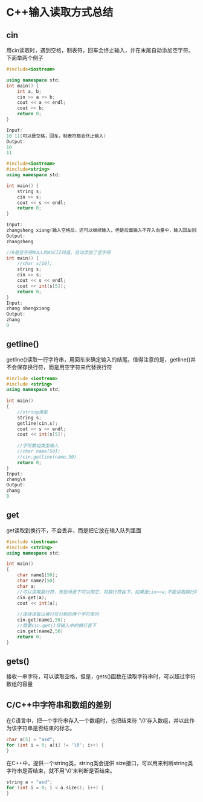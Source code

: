 # C++输入读取方式总结

## cin

用cin读取时，遇到空格，制表符，回车会终止输入，并在末尾自动添加空字符。下面举两个例子

```C++
#include<iostream>

using namespace std;
int main() {
	int a, b;
	cin >> a >> b;
	cout << a << endl;
	cout << b;
	return 0;
}

Input: 
10 11(可以是空格，回车，制表符都会终止输入)
Output: 
10
11
```

```C++
#include<iostream>
#include<string>
using namespace std;

int main() {
	string s;
    cin >> s;
    cout << s << endl;
    return 0;
}

Input:
zhangsheng xiang(输入空格后，还可以继续输入，但是后面输入不存入向量中，输入回车则直接中断输入)
Output:
zhangsheng

```

```c++
//0是空字符NULL的ASCII码值，自动添加了空字符
int main() {
    //char s[10];
    string s;
    cin >> s;
    cout << s << endl;
    cout << int(s[5]);
    return 0;
}
Input:
zhang shengxiang
Output:
zhang
0
```

## getline()

getline()读取一行字符串，用回车来确定输入的结尾。值得注意的是，getline()并不会保存换行符，而是用空字符来代替换行符

```c++
#include <iostream>
#include <string>
using namespace std;
 
int main()
{
    //string类型
    string s;
    getline(cin,s);
    cout << s << endl;
    cout << int(s[5]);
    
    //字符数组类型输入
    //char name[50];
    //cin.getline(name,50)
    return 0;
}
Input:
zhang\n
Output:
zhang
0
```

## get

get读取到换行不，不会丢弃，而是把它放在输入队列里面

```c++
#include <iostream>
#include <string>
using namespace std;

int main()
{
    char name1[50];
    char name2[50]
    char a;
    //可以读取换行符，有些场景下可以用它，将换行符吞下，如果是cin>>a;不能读取换行符
    cin.get(a);
    cout << int(a);
    
    //连续读取以换行符分割的两个字符串时
    cin.get(name1,50);
    //需要cin.get()将输入中的换行吞下
    cin.get(name2,50)
    return 0;
}
```

## gets()

 接收一串字符，可以读取空格，但是，gets()函数在读取字符串时，可以超过字符数组的容量

## C/C++中字符串和数组的差别

在C语言中，把一个字符串存入一个数组时，也把结束符 '\0'存入数组，并以此作为该字符串是否结束的标志。

```c++
char a[5] = "asd";
for (int i = 0; a[i] != '\0'; i++) {
}
```

在C++中，提供一个string类，string类会提供 size接口，可以用来判断string类字符串是否结束，就不用'\0'来判断是否结束。

```c++
string a = "asd";
for (int i = 0; i < a.size(); i++) {
}
```